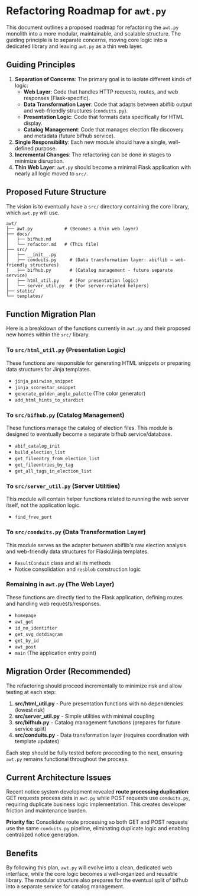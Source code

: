 # Refactoring Roadmap for `awt.py`

This document outlines a proposed roadmap for refactoring the `awt.py` monolith into a more modular, maintainable, and scalable structure. The guiding principle is to separate concerns, moving core logic into a dedicated library and leaving `awt.py` as a thin web layer.

## Guiding Principles

1.  **Separation of Concerns**: The primary goal is to isolate different kinds of logic:
    *   **Web Layer**: Code that handles HTTP requests, routes, and web responses (Flask-specific).
    *   **Data Transformation Layer**: Code that adapts between abiflib output and web-friendly structures (`conduits.py`).
    *   **Presentation Logic**: Code that formats data specifically for HTML display.
    *   **Catalog Management**: Code that manages election file discovery and metadata (future bifhub service).
2.  **Single Responsibility**: Each new module should have a single, well-defined purpose.
3.  **Incremental Changes**: The refactoring can be done in stages to minimize disruption.
4.  **Thin Web Layer**: `awt.py` should become a minimal Flask application with nearly all logic moved to `src/`.

## Proposed Future Structure

The vision is to eventually have a `src/` directory containing the core library, which `awt.py` will use.

```
awt/
├── awt.py            # (Becomes a thin web layer)
├── docs/
│   ├── bifhub.md
│   └── refactor.md   # (This file)
├── src/
│   ├── __init__.py
│   ├── conduits.py     # (Data transformation layer: abiflib → web-friendly structures)
│   ├── bifhub.py       # (Catalog management - future separate service)
│   ├── html_util.py    # (For presentation logic)
│   └── server_util.py  # (For server-related helpers)
├── static/
└── templates/
```

## Function Migration Plan

Here is a breakdown of the functions currently in `awt.py` and their proposed new homes within the `src/` library.

### To `src/html_util.py` (Presentation Logic)

These functions are responsible for generating HTML snippets or preparing data structures for Jinja templates.

*   `jinja_pairwise_snippet`
*   `jinja_scorestar_snippet`
*   `generate_golden_angle_palette` (The color generator)
*   `add_html_hints_to_stardict`

### To `src/bifhub.py` (Catalog Management)

These functions manage the catalog of election files. This module is designed to eventually become a separate bifhub service/database.

*   `abif_catalog_init`
*   `build_election_list`
*   `get_fileentry_from_election_list`
*   `get_fileentries_by_tag`
*   `get_all_tags_in_election_list`

### To `src/server_util.py` (Server Utilities)

This module will contain helper functions related to running the web server itself, not the application logic.

*   `find_free_port`

### To `src/conduits.py` (Data Transformation Layer)

This module serves as the adapter between abiflib's raw election analysis and web-friendly data structures for Flask/Jinja templates.

*   `ResultConduit` class and all its methods
*   Notice consolidation and `resblob` construction logic

### Remaining in `awt.py` (The Web Layer)

These functions are directly tied to the Flask application, defining routes and handling web requests/responses.

*   `homepage`
*   `awt_get`
*   `id_no_identifier`
*   `get_svg_dotdiagram`
*   `get_by_id`
*   `awt_post`
*   `main` (The application entry point)

## Migration Order (Recommended)

The refactoring should proceed incrementally to minimize risk and allow testing at each step:

1.  **src/html_util.py** - Pure presentation functions with no dependencies (lowest risk)
2.  **src/server_util.py** - Simple utilities with minimal coupling
3.  **src/bifhub.py** - Catalog management functions (prepares for future service split)
4.  **src/conduits.py** - Data transformation layer (requires coordination with template updates)

Each step should be fully tested before proceeding to the next, ensuring `awt.py` remains functional throughout the process.

## Current Architecture Issues

Recent notice system development revealed **route processing duplication**: GET requests process data in `awt.py` while POST requests use `conduits.py`, requiring duplicate business logic implementation. This creates developer friction and maintenance burden.

**Priority fix:** Consolidate route processing so both GET and POST requests use the same `conduits.py` pipeline, eliminating duplicate logic and enabling centralized notice generation.

## Benefits

By following this plan, `awt.py` will evolve into a clean, dedicated web interface, while the core logic becomes a well-organized and reusable library. The modular structure also prepares for the eventual split of bifhub into a separate service for catalog management.
